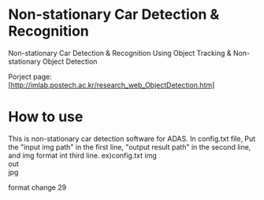 # Non-stationary Car Detection & Recognition
Non-stationary Car Detection & Recognition
Using Object Tracking & Non-stationary Object Detection

Porject page: [http://imlab.postech.ac.kr/research_web_ObjectDetection.htm]

# How to use

This is non-stationary car detection software for ADAS.
In config.txt file,
Put the "input img path" in the first line,
"output result path" in the second line,
and img format int third line.
ex)config.txt
img\
out\
jpg


format change 29
